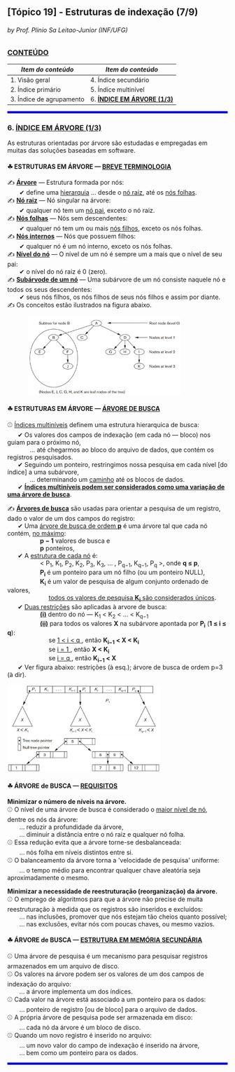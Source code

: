 ## [Tópico 19] - Estruturas de indexação (7/9)
###### *by Prof. Plinio Sa Leitao-Junior (INF/UFG)*

### <ins>CONTEÚDO</ins>

|_Item do conteúdo_|_Item do conteúdo_|
|-|-|
|1. Visão geral|4. Índice secundário|
|2. Índice primário|5. Índice multinível|
|3. Índice de agrupamento|6. <ins>**ÍNDICE EM ÁRVORE (1/3)**</ins>|

<hr style="border:2px solid blue">

### 6. <ins>ÍNDICE EM ÁRVORE (1/3)</ins>

As estruturas orientadas por árvore são estudadas e empregadas em muitas das soluções baseadas em software.

#### &#9752; ESTRUTURAS EM ÁRVORE &#8212; <ins>BREVE TERMINOLOGIA</ins>

&#x270D; <ins>**Árvore**</ins> &#8212; Estrutura formada por nós:<br>
&nbsp;&nbsp;&nbsp;&nbsp;&nbsp;&nbsp; &#10004; define uma <ins>hierarquia</ins> ... desde o <ins>nó raiz</ins>, até os <ins>nós folhas</ins>.<br>
&#x270D; <ins>**Nó raiz**</ins> &#8212; Nó singular na árvore:<br>
&nbsp;&nbsp;&nbsp;&nbsp;&nbsp;&nbsp; &#10004; qualquer nó tem um <ins>nó pai</ins>, exceto o nó raiz.<br>
&#x270D; <ins>**Nós folhas**</ins> &#8212; Nós sem descendentes:<br>
&nbsp;&nbsp;&nbsp;&nbsp;&nbsp;&nbsp; &#10004; qualquer nó tem um ou mais <ins>nós filhos</ins>, exceto os nós folhas.<br>
&#x270D; <ins>**Nós internos**</ins> &#8212; Nós que possuem filhos:<br>
&nbsp;&nbsp;&nbsp;&nbsp;&nbsp;&nbsp; &#10004; qualquer nó é um nó interno, exceto os nós folhas.<br>
&#x270D; <ins>**Nível do nó**</ins> &#8212; O nível de um nó é sempre um a mais que o nível de seu pai:<br>
&nbsp;&nbsp;&nbsp;&nbsp;&nbsp;&nbsp; &#10004; o nível do nó raiz é 0 (zero).<br>
&#x270D; <ins>**Subárvode de um nó**</ins> &#8212; Uma subárvore de um nó consiste naquele nó e todos os seus descendentes:<br>
&nbsp;&nbsp;&nbsp;&nbsp;&nbsp;&nbsp; &#10004; seus nós filhos, os nós filhos de seus nós filhos e assim por diante.<br>
&#x270D; Os conceitos estão ilustrados na figura abaixo.

&nbsp;&nbsp;&nbsp;&nbsp;&nbsp;&nbsp;&nbsp;&nbsp;&nbsp;&nbsp;&nbsp;&nbsp;<img src="../media/arquivo-40.jpg" width="350">

#### &#9752; ESTRUTURAS EM ÁRVORE &#8212; <ins>ÁRVORE DE BUSCA</ins>

&#x26BE; <ins>Índices multiníveis</ins> definem uma estrutura hierarquica de busca:<br>
&nbsp;&nbsp;&nbsp;&nbsp;&nbsp;&nbsp;&#10004; Os valores dos campos de indexação (em cada nó &#8212; bloco) nos guiam para o próximo nó,<br>
&nbsp;&nbsp;&nbsp;&nbsp;&nbsp;&nbsp;&nbsp;&nbsp;&nbsp;&nbsp;&nbsp;&nbsp; ... até chegarmos ao bloco do arquivo de dados, que contém os registros pesquisados.<br>
&nbsp;&nbsp;&nbsp;&nbsp;&nbsp;&nbsp;&#10004; Seguindo um ponteiro, restringimos nossa pesquisa em cada nível [do índice] a uma subárvore,<br>
&nbsp;&nbsp;&nbsp;&nbsp;&nbsp;&nbsp;&nbsp;&nbsp;&nbsp;&nbsp;&nbsp;&nbsp; ... determinando um <ins>caminho</ins> até os blocos de dados.<br>
&nbsp;&nbsp;&nbsp;&nbsp;&nbsp;&nbsp;&#10004; <ins>**Índices multiníveis podem ser considerados como uma variação de uma árvore de busca**</ins>.

&#x270D; <ins>**Árvores de busca**</ins> são usadas para orientar a pesquisa de um registro, dado o valor de um dos campos do registro:<br>
&nbsp;&nbsp;&nbsp;&nbsp;&nbsp;&nbsp;&#10004; Uma <ins>árvore de busca de ordem **p**</ins> é uma árvore tal que cada nó contém, <ins>no máximo</ins>:<br>
&nbsp;&nbsp;&nbsp;&nbsp;&nbsp;&nbsp;&nbsp;&nbsp;&nbsp;&nbsp;&nbsp;&nbsp;&nbsp;&nbsp;&nbsp;&nbsp;&nbsp;&nbsp; **p − 1** valores de busca e<br>
&nbsp;&nbsp;&nbsp;&nbsp;&nbsp;&nbsp;&nbsp;&nbsp;&nbsp;&nbsp;&nbsp;&nbsp;&nbsp;&nbsp;&nbsp;&nbsp;&nbsp;&nbsp; **p** ponteiros,<br>
&nbsp;&nbsp;&nbsp;&nbsp;&nbsp;&nbsp;&#10004; A <ins>estrutura de cada nó</ins> é:<br> &nbsp;&nbsp;&nbsp;&nbsp;&nbsp;&nbsp;&nbsp;&nbsp;&nbsp;&nbsp;&nbsp;&nbsp;&nbsp;&nbsp;&nbsp;&nbsp;&nbsp;&nbsp; \< P<sub>1</sub>, K<sub>1</sub>, P<sub>2</sub>, K<sub>2</sub>, P<sub>3</sub>, K<sub>3</sub>, ... , P<sub>q−1</sub>, K<sub>q−1</sub>, P<sub>q</sub> \>, onde **q &#8804; p**,<br>
&nbsp;&nbsp;&nbsp;&nbsp;&nbsp;&nbsp;&nbsp;&nbsp;&nbsp;&nbsp;&nbsp;&nbsp;&nbsp;&nbsp;&nbsp;&nbsp;&nbsp;&nbsp; **P<sub>i</sub>** é um ponteiro para um nó filho (ou um ponteiro NULL),<br>
&nbsp;&nbsp;&nbsp;&nbsp;&nbsp;&nbsp;&nbsp;&nbsp;&nbsp;&nbsp;&nbsp;&nbsp;&nbsp;&nbsp;&nbsp;&nbsp;&nbsp;&nbsp; **K<sub>i</sub>** é um valor de pesquisa de algum conjunto ordenado de valores,<br>
&nbsp;&nbsp;&nbsp;&nbsp;&nbsp;&nbsp;&nbsp;&nbsp;&nbsp;&nbsp;&nbsp;&nbsp;&nbsp;&nbsp;&nbsp;&nbsp;&nbsp;&nbsp;&nbsp;&nbsp;&nbsp;&nbsp;&nbsp;&nbsp;<ins>todos os valores de pesquisa **K<sub>i</sub>** são considerados únicos</ins>.<br>
&nbsp;&nbsp;&nbsp;&nbsp;&nbsp;&nbsp;&#10004; <ins>Duas restrições</ins> são aplicadas à arvore de busca:<br>
&nbsp;&nbsp;&nbsp;&nbsp;&nbsp;&nbsp;&nbsp;&nbsp;&nbsp;&nbsp;&nbsp;&nbsp;&nbsp;&nbsp;&nbsp;&nbsp;&nbsp;&nbsp; <ins>**(i)**</ins> dentro do nó &#8212; K<sub>1</sub> < K<sub>2</sub> < ... < K<sub>q−1</sub><br>
&nbsp;&nbsp;&nbsp;&nbsp;&nbsp;&nbsp;&nbsp;&nbsp;&nbsp;&nbsp;&nbsp;&nbsp;&nbsp;&nbsp;&nbsp;&nbsp;&nbsp;&nbsp; <ins>**(ii)**</ins> para todos os valores **X** na subárvore apontada por **P<sub>i</sub>**  (**1 &#8804; i &#8804; q**):<br>
&nbsp;&nbsp;&nbsp;&nbsp;&nbsp;&nbsp;&nbsp;&nbsp;&nbsp;&nbsp;&nbsp;&nbsp;&nbsp;&nbsp;&nbsp;&nbsp;&nbsp;&nbsp;&nbsp;&nbsp;&nbsp;&nbsp;&nbsp;&nbsp;se <ins>1 < i < q </ins>, então **K<sub>i−1</sub> < X < K<sub>i</sub>**<br>
&nbsp;&nbsp;&nbsp;&nbsp;&nbsp;&nbsp;&nbsp;&nbsp;&nbsp;&nbsp;&nbsp;&nbsp;&nbsp;&nbsp;&nbsp;&nbsp;&nbsp;&nbsp;&nbsp;&nbsp;&nbsp;&nbsp;&nbsp;&nbsp;se <ins>i = 1 </ins>, então **X < K<sub>i</sub>**<br>
&nbsp;&nbsp;&nbsp;&nbsp;&nbsp;&nbsp;&nbsp;&nbsp;&nbsp;&nbsp;&nbsp;&nbsp;&nbsp;&nbsp;&nbsp;&nbsp;&nbsp;&nbsp;&nbsp;&nbsp;&nbsp;&nbsp;&nbsp;&nbsp;se <ins>i = q </ins>, então **K<sub>i−1</sub> < X**<br>
&nbsp;&nbsp;&nbsp;&nbsp;&nbsp;&nbsp;&#10004; Ver figura abaixo: restrições (à esq.); árvore de busca de ordem p=3 (à dir).

<img src="../media/arquivo-41.jpg" width="350">&nbsp;&nbsp;&nbsp;&nbsp;<img src="../media/arquivo-42.jpg" width="350">

#### &#9752; ÁRVORE de BUSCA &#8212; <ins>REQUISITOS</ins>

**Minimizar o número de níveis na árvore.**<br>
&#x26BE; O nível de uma árvore de busca é considerado o <ins>maior nível de nó</ins>, dentre os nós da árvore:<br>
&nbsp;&nbsp;&nbsp;&nbsp;&nbsp;&nbsp; ... reduzir a profundidade da árvore,<br>
&nbsp;&nbsp;&nbsp;&nbsp;&nbsp;&nbsp; ... diminuir a distância entre o nó raiz e qualquer nó folha.<br>
&#x26BE; Essa redução evita que a árvore torne-se desbalanceada:<br>
&nbsp;&nbsp;&nbsp;&nbsp;&nbsp;&nbsp; ... nós folha em níveis distintos entre si.<br>
&#x26BE; O balanceamento da árvore torna a 'velocidade de pesquisa' uniforme:<br>
&nbsp;&nbsp;&nbsp;&nbsp;&nbsp;&nbsp; ... o tempo médio para encontrar qualquer chave aleatória seja aproximadamente o mesmo.

**Minimizar a necessidade de reestruturação (reorganização) da árvore.**<br>
&#x26BE; O emprego de algoritmos para que a árvore não precise de muita reestruturação à medida que os registros são inseridos e excluídos:<br>
&nbsp;&nbsp;&nbsp;&nbsp;&nbsp;&nbsp; ... nas inclusões, promover que nós estejam tão cheios quanto possível;<br>
&nbsp;&nbsp;&nbsp;&nbsp;&nbsp;&nbsp; ... nas exclusões, evitar nós com poucas chaves, ou mesmo vazios.

#### &#9752; ÁRVORE de BUSCA &#8212; <ins>ESTRUTURA EM MEMÓRIA SECUNDÁRIA</ins>

&#x26BE; Uma árvore de pesquisa é um mecanismo para pesquisar registros armazenados em um arquivo de disco.<br>
&#x26BE; Os valores na árvore podem ser os valores de um dos campos de indexação do arquivo:<br>
&nbsp;&nbsp;&nbsp;&nbsp;&nbsp;&nbsp; ... a árvore implementa um dos índices.<br>
&#x26BE; Cada valor na árvore está associado a um ponteiro para os dados:<br>
&nbsp;&nbsp;&nbsp;&nbsp;&nbsp;&nbsp; ... ponteiro de registro [ou de bloco] para o arquivo de dados.<br>
&#x26BE; A própria árvore de pesquisa pode ser armazenada em disco:<br>
&nbsp;&nbsp;&nbsp;&nbsp;&nbsp;&nbsp; ... cada nó da árvore é um bloco de disco.<br>
&#x26BE; Quando um novo registro é inserido no arquivo:<br>
&nbsp;&nbsp;&nbsp;&nbsp;&nbsp;&nbsp; ... um novo valor do campo de indexação é inserido na árvore,<br>
&nbsp;&nbsp;&nbsp;&nbsp;&nbsp;&nbsp; ... bem como um ponteiro para os dados.

<hr style="border:2px solid blue">
